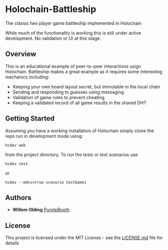 # Holochain-Battleship

The classic two player game battleship implemented in Holochain

While much of the functionality is working this is still under active development. No validation or UI at this stage.

## Overview

This is an educational example of peer-to-peer interactions usign Holochain. Battleship makes a great example as it requires some interesting mechanics including:

- Keeping your own board layout secret, but immutable in the local chain
- Sending and responding to guesses using messaging 
- Validation of game rules to prevent cheating
- Keeping a validated record of all game results in the shared DHT

## Getting Started

Assuming you have a working installation of Holochain simply clone the repo run in development mode using:
```
hcdev web 
```
from the project directory. To run the tests or test scenarios use
```
hcdev test
```
or 
```
hcdev --mdns=true scenario testGame1
```
## Authors

* **Willem Olding**  [PurpleBooth](https://github.com/willemolding)

## License

This project is licensed under the MIT License - see the [LICENSE.md](LICENSE.md) file for details
